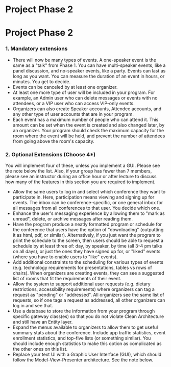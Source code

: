 # Project Phase 2

# Project Phase 2

### 1. Mandatory extensions

-   There will now be many types of events. A one-speaker event is the same as a "talk" from Phase 1. You can have multi-speaker events, like a panel discussion, and no-speaker events, like a party. Events can last as long as you want. You can measure the duration of an event in hours, or minutes. You get to decide.
-   Events can be canceled by at least one organizer.
-   At least one more type of user will be included in your program. For example, an Admin user who can delete messages or events with no attendees, or a VIP user who can access VIP-only events.
-   Organizers can also create Speaker accounts, Attendee accounts, and any other type of user accounts that are in your program.
-   Each event has a maximum number of people who can attend it. This amount can be set when the event is created and also changed later, by an organizer. Your program should check the maximum capacity for the room where the event will be held, and prevent the number of attendees from going above the room's capacity.

### 2. Optional Extensions (Choose 4*)

You will implement four of these, unless you implement a GUI. Please see the note below the list. Also, if your group has fewer than 7 members, please see an instructor during an office hour or after lecture to discuss how many of the features in this section you are required to implement.

-   Allow the same users to log in and select which conference they want to participate in. Here, participation means viewing and signing up for events. The inbox can be conference-specific, or one general inbox for all messages from all conferences to that user. You decide which one.
-   Enhance the user's messaging experience by allowing them to "mark as unread", delete, or archive messages after reading them.
-   Have the program produce a neatly formatted program or schedule for the conference that users have the option of "downloading" (outputting it as html, pdf, or similar). Alternatively, if you just want the program to print the schedule to the screen, then users should be able to request a schedule by at least three of: day, by speaker, by time (all 3-4 pm talks on all days), or just the ones they have signed up for, or "liked" events (where you have to enable users to "like" events).
-   Add additional constraints to the scheduling for various types of events (e.g. technology requirements for presentations, tables vs rows of chairs). When organizers are creating events, they can see a suggested list of rooms that fit the requirements of their event.
-   Allow the system to support additional user requests (e.g. dietary restrictions, accessibility requirements) where organizers can tag a request as "pending" or "addressed". All organizers see the same list of requests, so if one tags a request as addressed, all other organizers can log in and see that.
-   Use a database to store the information from your program through specific gateway class(es) so that you do not violate Clean Architecture and still have an Entity layer.
-   Expand the menus available to organizers to allow them to get useful summary stats about the conference. Include app traffic statistics, event enrollment statistics, and top-five lists (or something similar). You should include enough statistics to make this option as complicated as the other ones on this list.
-   Replace your text UI with a Graphic User Interface (GUI), which should follow the Model-View-Presenter architecture. See the note below.
